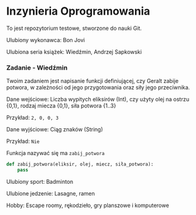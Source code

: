 # Inzynieria Oprogramowania

To jest repozytorium testowe, stworzone do nauki Git.

Ulubiony wykonawca:
Bon Jovi


Ulubiona seria książek:
Wiedźmin, Andrzej Sapkowski

### Zadanie - Wiedźmin

Twoim zadaniem jest napisanie funkcji definiującej, czy Geralt zabije potwora, w zależności od jego przygotowania oraz siły jego przeciwnika.

Dane wejściowe: Liczba wypitych eliksirów (Int), czy użyty olej na ostrzu {0,1}, rodzaj miecza {0,1}, siła potwora {1..3}

Przykład: `2, 0, 0, 3`

Dane wyjściowe: Ciąg znaków (String)

Przykład: `Nie `

Funkcja nazywać się ma `zabij_potwora`

```python
def zabij_potwora(eliksir, olej, miecz, siła_potwora):
    pass

```



Ulubiony sport:
Badminton

Ulubione jedzenie:
Lasagne, ramen

Hobby:
Escape roomy, rękodzieło, gry planszowe i komputerowe



